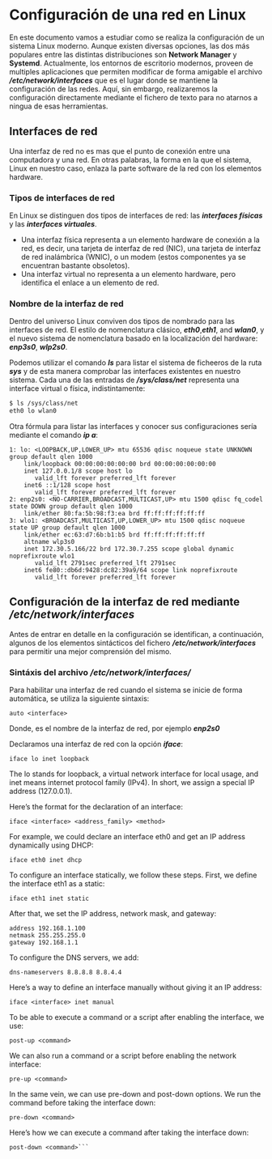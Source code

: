 # Configuración de una red en Linux 
En este documento vamos a estudiar como se realiza la configuración de un sistema Linux moderno. Aunque existen diversas opciones, las dos más populares entre las distintas distribuciones son **Network Manager** y **Systemd**.
Actualmente, los entornos de escritorio modernos, proveen de multiples aplicaciones que permiten modificar de forma amigable el archivo ***/etc/network/interfaces*** que es el lugar donde se mantiene la configuración de las redes. Aquí, sin embargo, realizaremos la configuración directamente mediante el fichero de texto para no atarnos a ningua de esas herramientas.

## Interfaces de red

Una interfaz de red no es mas que el punto de conexión entre una computadora y una red. En otras palabras, la forma en la que el sistema, Linux en nuestro caso, enlaza la parte software de la red con los elementos hardware.

### Tipos de interfaces de red
En Linux se distinguen dos tipos de interfaces de red: las ***interfaces físicas*** y las ***interfaces virtuales***.
* Una interfaz física representa a un elemento hardware de conexión a la red, es decir, una tarjeta de interfaz de red (NIC), una tarjeta de interfaz de red inalámbrica (WNIC), o un modem (estos componentes ya se encuentran bastante obsoletos).
* Una interfaz virtual no representa a un elemento hardware, pero identifica el enlace a un elemento de red. 

### Nombre de la interfaz de red
Dentro del universo Linux conviven dos tipos de nombrado para las interfaces de red. El estilo de nomenclatura clásico, ***eth0***,***eth1***, and ***wlan0***, y el nuevo sistema de nomenclatura basado en la localización del hardware: ***enp3s0***, ***wlp2s0***.

Podemos utilizar el comando ***ls*** para listar el sistema de ficheeros de la ruta ***sys*** y de esta manera comprobar las interfaces existentes en nuestro sistema. Cada una de las entradas de ***/sys/class/net*** representa una interface virtual o física, indistintamente:
```bash
$ ls /sys/class/net
eth0 lo wlan0 
```

Otra fórmula para listar las interfaces y conocer sus configuraciones sería mediante el comando ***ip a***:
```
1: lo: <LOOPBACK,UP,LOWER_UP> mtu 65536 qdisc noqueue state UNKNOWN group default qlen 1000
    link/loopback 00:00:00:00:00:00 brd 00:00:00:00:00:00
    inet 127.0.0.1/8 scope host lo
       valid_lft forever preferred_lft forever
    inet6 ::1/128 scope host 
       valid_lft forever preferred_lft forever
2: enp2s0: <NO-CARRIER,BROADCAST,MULTICAST,UP> mtu 1500 qdisc fq_codel state DOWN group default qlen 1000
    link/ether 80:fa:5b:98:f3:ea brd ff:ff:ff:ff:ff:ff
3: wlo1: <BROADCAST,MULTICAST,UP,LOWER_UP> mtu 1500 qdisc noqueue state UP group default qlen 1000
    link/ether ec:63:d7:6b:b1:b5 brd ff:ff:ff:ff:ff:ff
    altname wlp3s0
    inet 172.30.5.166/22 brd 172.30.7.255 scope global dynamic noprefixroute wlo1
       valid_lft 2791sec preferred_lft 2791sec
    inet6 fe80::db6d:9428:dc82:39a9/64 scope link noprefixroute 
       valid_lft forever preferred_lft forever

```

## Configuración de la interfaz de red mediante ***/etc/network/interfaces***

Antes de entrar en detalle en la configuración se identifican, a continuación, algunos de los elementos sintácticos del fichero ***/etc/network/interfaces*** para permitir una mejor comprensión del mismo.

### Sintáxis del archivo ***/etc/network/interfaces/***

Para habilitar una interfaz de red cuando el sistema se inicie de forma automática, se utiliza la siguiente sintaxis:
```
auto <interface>
```
Donde, <interface> es el nombre de la interfaz de red, por ejemplo ***enp2s0***

Declaramos una interfaz de red con la opción ***iface***:
```
iface lo inet loopback 
```

The lo stands for loopback, a virtual network interface for local usage, and inet means internet protocol family (IPv4). In short, we assign a special IP address (127.0.0.1).

Here’s the format for the declaration of an interface:
```
iface <interface> <address_family> <method>
```
For example, we could declare an interface eth0 and get an IP address dynamically using DHCP:
```
iface eth0 inet dhcp
```
To configure an interface statically, we follow these steps. First, we define the interface eth1 as a static:
```
iface eth1 inet static 
```
After that, we set the IP address, network mask, and gateway:
```
address 192.168.1.100 
netmask 255.255.255.0 
gateway 192.168.1.1
```
To configure the DNS servers, we add:
```
dns-nameservers 8.8.8.8 8.8.4.4
```
Here’s a way to define an interface manually without giving it an IP address:
```
iface <interface> inet manual
```
To be able to execute a command or a script after enabling the interface, we use:
```
post-up <command>
```
We can also run a command or a script before enabling the network interface:
```
pre-up <command>
```
In the same vein, we can use pre-down and post-down options. We run the command before taking the interface down:
```
pre-down <command>
```
Here’s how we can execute a command after taking the interface down:
```
post-down <command>```